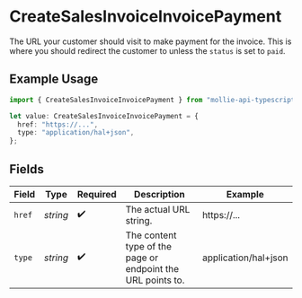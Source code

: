 # CreateSalesInvoiceInvoicePayment

The URL your customer should visit to make payment for the invoice. This is where you should redirect the customer to unless the `status` is set to `paid`.

## Example Usage

```typescript
import { CreateSalesInvoiceInvoicePayment } from "mollie-api-typescript/models/operations";

let value: CreateSalesInvoiceInvoicePayment = {
  href: "https://...",
  type: "application/hal+json",
};
```

## Fields

| Field                                                       | Type                                                        | Required                                                    | Description                                                 | Example                                                     |
| ----------------------------------------------------------- | ----------------------------------------------------------- | ----------------------------------------------------------- | ----------------------------------------------------------- | ----------------------------------------------------------- |
| `href`                                                      | *string*                                                    | :heavy_check_mark:                                          | The actual URL string.                                      | https://...                                                 |
| `type`                                                      | *string*                                                    | :heavy_check_mark:                                          | The content type of the page or endpoint the URL points to. | application/hal+json                                        |